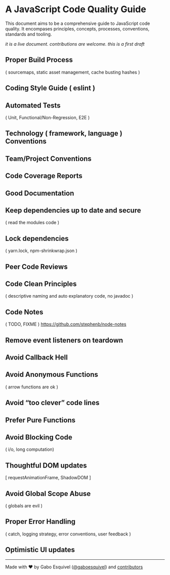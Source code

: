 # A JavaScript Code Quality Guide

This document aims to be a comprehensive guide to JavaScript code quality. 
It encompases principles, concepts, processes, conventions, standards and tooling.

_it is a live document. contributions are welcome. this is a first draft_

## Proper Build Process  
( sourcemaps, static asset management, cache busting hashes )

## Coding Style Guide ( eslint )


## Automated Tests  
( Unit, Functional/Non-Regression, E2E )

## Technology ( framework, language ) Conventions

## Team/Project Conventions

## Code Coverage Reports

## Good Documentation

## Keep dependencies up to date and secure 
( read the modules code )

## Lock dependencies 
( yarn.lock, npm-shrinkwrap.json )

## Peer Code Reviews

## Code Clean Principles
( descriptive naming and auto explanatory code, no javadoc )

## Code Notes 
( TODO, FIXME ) https://github.com/stephenb/node-notes

## Remove event listeners on teardown 

## Avoid Callback Hell

## Avoid Anonymous Functions 
( arrow functions are ok )

## Avoid “too clever” code lines 

## Prefer Pure Functions 

## Avoid Blocking Code 
( i/o, long computation) 

## Thoughtful DOM updates
[ requestAnimationFrame, ShadowDOM ] 

## Avoid Global Scope Abuse  
(  globals are evil )

## Proper Error Handling 
( catch, logging strategy, error conventions, user feedback )

## Optimistic UI updates


---
Made with ♥ by Gabo Esquivel ([@gaboesquivel](https://gaboesquivel.com)) and [contributors](https://github.com/gaboesquivel/jscodequality)
